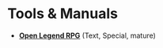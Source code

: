 # Tools & Manuals

[comment]: # (start of autogenerated content, do not edit)
- **[Open Legend RPG](open_legend_rpg.md)** (Text, Special, mature)

[comment]: # (end of autogenerated content)